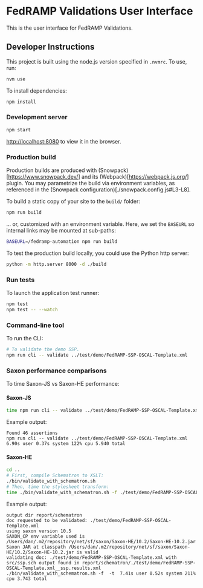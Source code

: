 # FedRAMP Validations User Interface

This is the user interface for FedRAMP Validations.
## Developer Instructions

This project is built using the node.js version specified in `.nvmrc`. To use, run:

```bash
nvm use
```

To install dependencies:

```bash
npm install
```

### Development server

```bash
npm start
```

[http://localhost:8080](http://localhost:8080) to view it in the browser.

### Production build

Production builds are produced with (Snowpack)[https://www.snowpack.dev/] and its (Webpack)[https://webpack.js.org/] plugin. You may parametrize the build via environment variables, as referenced in the (Snowpack configuration)[./snowpack.config.js#L3-L8].

To build a static copy of your site to the `build/` folder:

```bash
npm run build
```

... or, customized with an environment variable. Here, we set the `BASEURL` so internal links may be mounted at sub-paths:

```bash
BASEURL=/fedramp-automation npm run build
```

To test the production build locally, you could use the Python http server:

```bash
python -m http.server 8000 -d ./build
```

### Run tests

To launch the application test runner:

```bash
npm test
npm test -- --watch
```

### Command-line tool

To run the CLI:

```bash
# To validate the demo SSP.
npm run cli -- validate ../test/demo/FedRAMP-SSP-OSCAL-Template.xml
```

### Saxon performance comparisons

To time Saxon-JS vs Saxon-HE performance:

#### Saxon-JS

```bash
time npm run cli -- validate ../test/demo/FedRAMP-SSP-OSCAL-Template.xml
```

Example output:

```
Found 46 assertions
npm run cli -- validate ../test/demo/FedRAMP-SSP-OSCAL-Template.xml  6.90s user 0.37s system 122% cpu 5.940 total
```

#### Saxon-HE

```bash
cd ..
# First, compile Schematron to XSLT:
./bin/validate_with_schematron.sh
# Then, time the stylesheet transform:
time ./bin/validate_with_schematron.sh -f ./test/demo/FedRAMP-SSP-OSCAL-Template.xml -t
```

Example output:

```
output dir report/schematron
doc requested to be validated: ./test/demo/FedRAMP-SSP-OSCAL-Template.xml
using saxon version 10.5
SAXON_CP env variable used is /Users/dan/.m2/repository/net/sf/saxon/Saxon-HE/10.2/Saxon-HE-10.2.jar
Saxon JAR at classpath /Users/dan/.m2/repository/net/sf/saxon/Saxon-HE/10.2/Saxon-HE-10.2.jar is valid
validating doc: ./test/demo/FedRAMP-SSP-OSCAL-Template.xml with src/ssp.sch output found in report/schematron/./test/demo/FedRAMP-SSP-OSCAL-Template.xml__ssp.results.xml
./bin/validate_with_schematron.sh -f  -t  7.41s user 0.52s system 211% cpu 3.743 total
```
